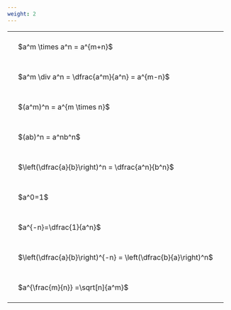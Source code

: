 ```yaml
---
weight: 2
---
```


<style type="text/css">
#T_a1a78 th.col_heading {
  text-align: left;
  font-size: 1em;
}
#T_a1a78 td {
  text-align: left;
  font-size: 1em;
  padding: 1.5em;
}
</style>
<table id="T_a1a78">
  <thead>
  </thead>
  <tbody>
    <tr>
      <td id="T_a1a78_row0_col0" class="data row0 col0" >$a^m \times a^n = a^{m+n}$</td>
    </tr>
    <tr>
      <td id="T_a1a78_row1_col0" class="data row1 col0" >$a^m \div a^n = \dfrac{a^m}{a^n} = a^{m-n}$</td>
    </tr>
    <tr>
      <td id="T_a1a78_row2_col0" class="data row2 col0" >$(a^m)^n = a^{m \times n}$</td>
    </tr>
    <tr>
      <td id="T_a1a78_row3_col0" class="data row3 col0" >$(ab)^n = a^nb^n$</td>
    </tr>
    <tr>
      <td id="T_a1a78_row4_col0" class="data row4 col0" >$\left(\dfrac{a}{b}\right)^n = \dfrac{a^n}{b^n}$</td>
    </tr>
    <tr>
      <td id="T_a1a78_row5_col0" class="data row5 col0" >$a^0=1$</td>
    </tr>
    <tr>
      <td id="T_a1a78_row6_col0" class="data row6 col0" >$a^{-n}=\dfrac{1}{a^n}$</td>
    </tr>
    <tr>
      <td id="T_a1a78_row7_col0" class="data row7 col0" >$\left(\dfrac{a}{b}\right)^{-n} = \left(\dfrac{b}{a}\right)^n$</td>
    </tr>
    <tr>
      <td id="T_a1a78_row8_col0" class="data row8 col0" >$a^{\frac{m}{n}} =\sqrt[n]{a^m}$</td>
    </tr>
  </tbody>
</table>
